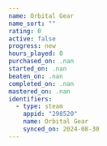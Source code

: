 ```yaml
---
name: Orbital Gear
name_sort: ""
rating: 0
active: false
progress: new
hours_played: 0
purchased_on: .nan
started_on: .nan
beaten_on: .nan
completed_on: .nan
mastered_on: .nan
identifiers:
  - type: steam
    appid: "298520"
    name: Orbital Gear
    synced_on: 2024-08-30
---
```

